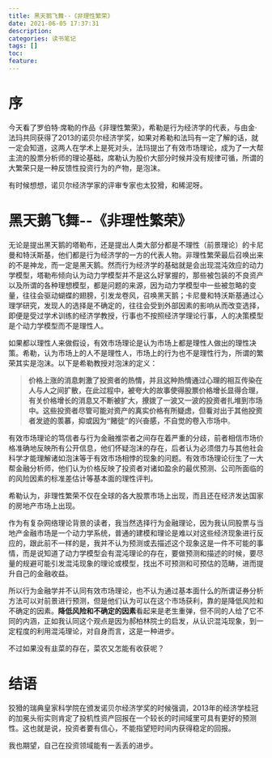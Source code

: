 ```yaml
---
title: 黑天鹅飞舞--《非理性繁荣》
date: 2021-06-05 17:37:31
description: 
categories: 读书笔记
tags: [] 
toc: 
feature: 
---
```


# 序
今天看了罗伯特·席勒的作品《非理性繁荣》，希勒是行为经济学的代表，与由金·法玛共同获得了2013的诺贝尔经济学奖，如果对希勒和法玛有一定了解的话，就一定会知道，这两人在学术上是死对头，法玛提出了有效市场理论，成为了一大帮主流的股票分析师的理论基础，席勒认为股价大部分时候并没有规律可循，所谓的大繁荣只是一种反馈性投资行为的产物，是泡沫。

有时候想想，诺贝尔经济学家的评审专家也太狡猾，和稀泥呀。

<!-- more -->

# 黑天鹅飞舞--《非理性繁荣》

无论是提出黑天鹅的塔勒布，还是提出人类大部分都是不理性（前景理论）的卡尼曼和特沃斯基，他们都是行为经济学的一方的代表人物。非理性繁荣最后召唤出来的不是神龙，而一定是黑天鹅。然而行为经济学的基础就是会出现混沌效应的动力学模型，塔勒布倾向认为动力学模型并不是这么好掌握的，那些被包装的不良资产以及所谓的各种理想模型，都是问题的来源，因为动力学模型中一些被忽略的变量，往往会驱动蝴蝶的翅膀，引发龙卷风，召唤黑天鹅；卡尼曼和特沃斯基通过心理学研究，发现人的选择是不确定的，往往会受到外部因素的影响从而改变选择，即便是受过学术训练的经济学教授，行事也不按照经济学理论行事，人的决策模型是个动力学模型而不是理性人。

如果都以理性人来做假设，有效市场理论是认为市场上都是理性人做出的理性决策。希勒，认为市场上的人不是理性人，市场上的行为也不是理性行为，所谓的繁荣其实是泡沫。以下是希勒教授对泡沫的定义：

>**价格上涨的消息刺激了投资者的热情，并且这种热情通过心理的相互传染在人与人之间扩散，在此过程中，被夸大的故事使得股票价格增长显得合理，有关价格增长的消息又不断被扩大，撩拨了一波又一波的投资者扎堆到市场中。这些投资者尽管可能对资产的真实价格有所疑虑，但看对出于其他投资者发迹的羡慕，抑或因为“赌徒”的兴奋感，不自觉的卷入市场中**。

有效市场理论的笃信者与行为金融推崇者之间存在着严重的分歧，前者相信市场价格准确地反映所有公开信息，他们怀疑泡沫的存在，后者认为必须借力与其他社会科学才能理解诸如泡沫等于有效市场相悖的现象的问题。有效市场理论衍生了一大帮金融分析师，他们认为价格反映了投资者对诸如盈余的最优预测、公司所面临的的风险因素的标准差估计等基本面的理性评判。

希勒认为，非理性繁荣不仅在全球的各大股票市场上出现，而且还在经济发达国家的房地产市场上出现。

作为有复杂网络理论背景的读者，我当然选择行为金融理论，因为我认同股票与当地产金融市场是一个动力学系统，普通的建模和理论是难以对这些经济现象进行反应的，跟此前不一样的是，我并不认为预测或去描述这个现象这是一件不可能的事情，而是说知道了动力学模型会有混沌理论的存在，要做预测和描述的时候，要尽量的规避可能引发混沌现象的理论或模型，找出不可预测和可预估的范畴，进而提升自己的金融收益。

所以行为金融学并不认同有效市场理论，也不认为通过基本面什么的所谓证券分析方法可以对前景进行预测，但是他们认为可以在这个市场获利，靠的是降低风险和不确定的因素。**降低风险和不确定的因素**看起来是老生重弹，但不同的人给了它不同的内涵，正如我认同这个观点是因为郝柏林院士的启发，从认识混沌现象，到一定程度的利用混沌理论，对自身而言，这是一种进步。

不过如果没有韭菜的存在，菜农又怎能有收获呢？

# 结语

狡猾的瑞典皇家科学院在颁发诺贝尔经济学奖的时候强调，2013年的经济学桂冠的加冕头衔实则肯定了投机性资产回报在一个较长的时间域里可具有更好的预测性。这也就是说，投资者要有信心，不能指望短时间内获得稳定的回报。

我也期望，自己在投资领域能有一丢丢的进步。

